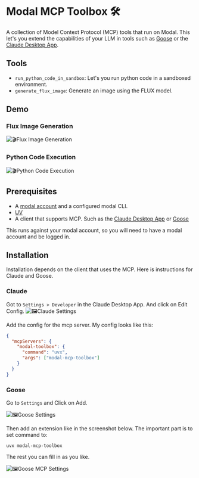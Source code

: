 # Modal MCP Toolbox 🛠️

A collection of Model Context Protocol (MCP) tools that run on Modal.
This let's you extend the capabilities of your LLM in tools such as [Goose](https://block.github.io/goose/) or the [Claude Desktop App](https://claude.ai/download).

## Tools

- `run_python_code_in_sandbox`: Let's you run python code in a sandboxed environment.
- `generate_flux_image`: Generate an image using the FLUX model.

## Demo

### Flux Image Generation

![🎬Flux Image Generation](./assets/flux.gif)

### Python Code Execution

![🎬Python Code Execution](./assets/python-sandbox.gif)

## Prerequisites

- A [modal account](https://modal.com/signup) and a configured modal CLI.
- [UV](https://github.com/astral-sh/uv?tab=readme-ov-file#installation)
- A client that supports MCP. Such as the [Claude Desktop App](https://claude.ai/download) or [Goose](https://block.github.io/goose/)

This runs against your modal account, so you will need to have a modal account and be logged in.

## Installation

Installation depends on the client that uses the MCP. Here is instructions for Claude and Goose.

### Claude

Got to `Settings > Developer` in the Claude Desktop App. And click on Edit Config.
![🖼️Claude Settings](./assets/claude-settings.png)

Add the config for the mcp server. My config looks like this:

```json
{
  "mcpServers": {
    "modal-toolbox": {
      "command": "uvx",
      "args": ["modal-mcp-toolbox"]
    }
  }
}
```

### Goose

Go to `Settings` and Click on Add.

![🖼️Goose Settings](./assets/goose-settings-1.png)

Then add an extension like in the screenshot below.
The important part is to set command to:

```
uvx modal-mcp-toolbox
```

The rest you can fill in as you like.

![🖼️Goose MCP Settings](./assets/goose-settings-2.png)
